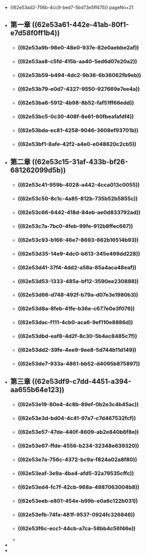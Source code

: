 - ((62e53ad2-756b-4cc9-bed7-5bd73e5ff475))  pageNo+21
- ## 第一章 ((62e53a61-442e-41ab-80f1-e7d58f0ff1b4))
	- ### ((62e53a9b-98e0-48e0-937e-82e0aebbe2af))
	- ### ((62e53aa8-c5fd-415b-aa40-5ed6d07e20a2))
	- ### ((62e53b59-b494-4dc2-9b36-6b36062fb9eb))
	- ### ((62e53b79-e0d7-4327-9550-927669e7ee4a))
	- ### ((62e53ba6-5912-4b98-8b52-faf51ff66edd))
	- ### ((62e53bc5-0c30-408f-8e61-60fbeafafdf4))
	- ### ((62e53bda-ec81-4258-9046-3608ef93701b))
	- ### ((62e53bf1-8afe-42f2-a4e0-e048620c2cb5))
- ## 第二章 ((62e53c15-31af-433b-bf26-681262099d5b))
	- ### ((62e53c41-959b-4028-a442-4cca013c0055))
	- ### ((62e53c50-8c1c-4a85-812b-735b52b5855c))
	- ### ((62e53c66-6442-418d-84eb-ae0d833792ad))
	- ### ((62e53c7a-7bc0-4feb-99fe-912b8ffec667))
	- ### ((62e53c93-b166-46e7-8693-662b16514b93))
	- ### ((62e53d35-14e9-4dc0-b613-345e499dd228))
	- ### ((62e53d41-37f4-4dd2-a58a-85a4aca48eaf))
	- ### ((62e53d53-1333-485a-bf12-3590ee230888))
	- ### ((62e53d66-d748-492f-b79a-d07e3e1980b3))
	- ### ((62e53d8a-8feb-41fe-b36e-c677e0e3f076))
	- ### ((62e53dac-f111-4cb0-aca6-9ef110e8886d))
	- ### ((62e53dbd-eaf8-4d2f-8c30-5b4ec8485c7f))
	- ### ((62e53dd2-39fe-4ee9-9ee8-5d744b11d149))
	- ### ((62e53de7-933a-4861-bb52-d4095b875897))
- ## 第三章 ((62e53df9-c7dd-4451-a394-aa655b64e123))
	- ### ((62e53e19-80e4-4c8b-89ef-0b2e3c4b45ac))
	- ### ((62e53e3d-bd04-4c41-97a7-c7d467532fcf))
	- ### ((62e53e57-47de-440f-8609-ab2e840b6f8e))
	- ### ((62e53e67-ffde-4556-b234-32348e639320))
	- ### ((62e53e7a-756c-4372-bc9a-f824a02a8f80))
	- ### ((62e53eaf-3e9a-4ba4-afd5-32a79535cffc))
	- ### ((62e53ed4-fc7f-42cb-968a-4987063004b8))
	- ### ((62e53eeb-e801-454e-b99b-e0a6c122b031))
	- ### ((62e53efb-74fa-481f-9537-0924fc326846))
	- ### ((62e53f6c-ecc1-44cb-a7ca-58bb4c56f46e))
	-
-
-